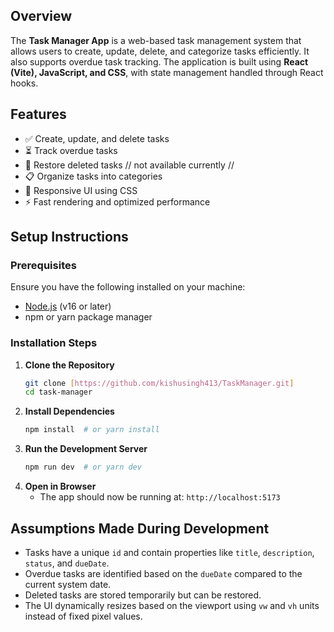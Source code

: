 ## Overview
The **Task Manager App** is a web-based task management system that allows users to create, update, delete, and categorize tasks efficiently. It also supports overdue task tracking. The application is built using **React (Vite), JavaScript, and CSS**, with state management handled through React hooks.

## Features
- ✅ Create, update, and delete tasks
- ⏳ Track overdue tasks
- 🔄 Restore deleted tasks // not available currently //
- 📋 Organize tasks into categories
- 🎨 Responsive UI using CSS 
- ⚡ Fast rendering and optimized performance

## Setup Instructions
### Prerequisites
Ensure you have the following installed on your machine:
- [Node.js](https://nodejs.org/) (v16 or later)
- npm or yarn package manager

### Installation Steps
1. **Clone the Repository**
   ```sh
   git clone [https://github.com/kishusingh413/TaskManager.git]
   cd task-manager
   ```
2. **Install Dependencies**
   ```sh
   npm install  # or yarn install
   ```
3. **Run the Development Server**
   ```sh
   npm run dev  # or yarn dev
   ```
4. **Open in Browser**
   - The app should now be running at: `http://localhost:5173`

## Assumptions Made During Development
- Tasks have a unique `id` and contain properties like `title`, `description`, `status`, and `dueDate`.
- Overdue tasks are identified based on the `dueDate` compared to the current system date.
- Deleted tasks are stored temporarily but can be restored.
- The UI dynamically resizes based on the viewport using `vw` and `vh` units instead of fixed pixel values.
